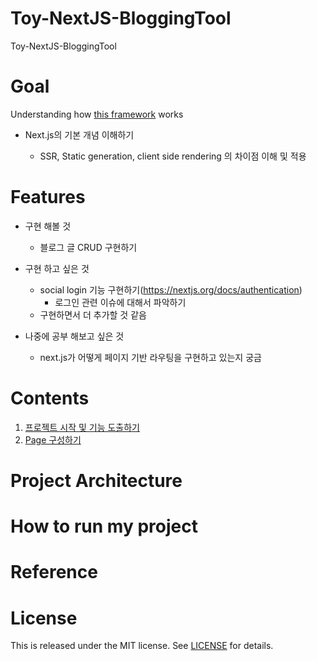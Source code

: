 # Toy-NextJS-BloggingTool

Toy-NextJS-BloggingTool

# Goal

Understanding how [this framework](https://nextjs.org) works

- Next.js의 기본 개념 이해하기

  - SSR, Static generation, client side rendering 의 차이점 이해 및 적용

# Features

- 구현 해볼 것

  - 블로그 글 CRUD 구현하기

- 구현 하고 싶은 것

  - social login 기능 구현하기(https://nextjs.org/docs/authentication)
    - 로그인 관련 이슈에 대해서 파악하기
  - 구현하면서 더 추가할 것 같음

- 나중에 공부 해보고 싶은 것
  - next.js가 어떻게 페이지 기반 라우팅을 구현하고 있는지 궁금

# Contents

1. [프로젝트 시작 및 기능 도출하기](./memo/StartingNextProject.md)
2. [Page 구성하기](./memo/createPage.md)

# Project Architecture

# How to run my project

# Reference

# License

This is released under the MIT license. See [LICENSE](LICENSE) for details.
